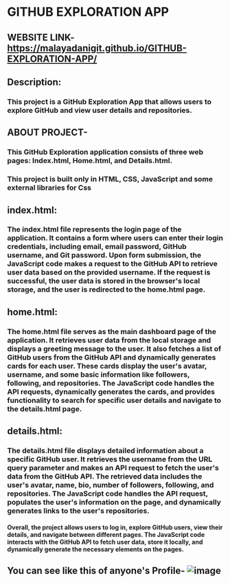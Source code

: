# GITHUB EXPLORATION APP
## WEBSITE LINK-https://malayadanigit.github.io/GITHUB-EXPLORATION-APP/
## Description:
### This project is a GitHub Exploration App that allows users to explore GitHub and view user details and repositories.
## ABOUT PROJECT-
### This GitHub Exploration application consists of three web pages: Index.html, Home.html, and Details.html.
### This project is built only in HTML, CSS, JavaScript and some external libraries for Css
## index.html:
### The index.html file represents the login page of the application. It contains a form where users can enter their login credentials, including email, email password, GitHub username, and Git password. Upon form submission, the JavaScript code makes a request to the GitHub API to retrieve user data based on the provided username. If the request is successful, the user data is stored in the browser's local storage, and the user is redirected to the home.html page.

## home.html:
### The home.html file serves as the main dashboard page of the application. It retrieves user data from the local storage and displays a greeting message to the user. It also fetches a list of GitHub users from the GitHub API and dynamically generates cards for each user. These cards display the user's avatar, username, and some basic information like followers, following, and repositories. The JavaScript code handles the API requests, dynamically generates the cards, and provides functionality to search for specific user details and navigate to the details.html page.

## details.html:
### The details.html file displays detailed information about a specific GitHub user. It retrieves the username from the URL query parameter and makes an API request to fetch the user's data from the GitHub API. The retrieved data includes the user's avatar, name, bio, number of followers, following, and repositories. The JavaScript code handles the API request, populates the user's information on the page, and dynamically generates links to the user's repositories.

#### Overall, the project allows users to log in, explore GitHub users, view their details, and navigate between different pages. The JavaScript code interacts with the GitHub API to fetch user data, store it locally, and dynamically generate the necessary elements on the pages.
## You can see like this of anyone's Profile- ![image](https://github.com/malayadaniGIT/GITHUB-EXPLORATION-APP/assets/109133343/70a42742-2c3b-4033-b18b-16a2574353e0)
